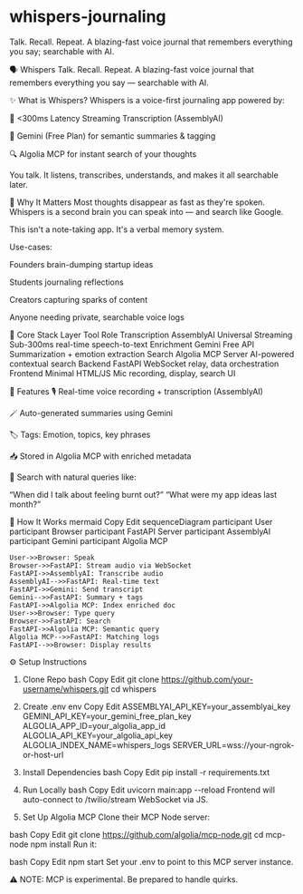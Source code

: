 # whispers-journaling
Talk. Recall. Repeat. A blazing-fast voice journal that remembers everything you say; searchable with AI.

🗣️ Whispers
Talk. Recall. Repeat.
A blazing-fast voice journal that remembers everything you say — searchable with AI.

✨ What is Whispers?
Whispers is a voice-first journaling app powered by:

🧠 <300ms Latency Streaming Transcription (AssemblyAI)

💬 Gemini (Free Plan) for semantic summaries & tagging

🔍 Algolia MCP for instant search of your thoughts

You talk. It listens, transcribes, understands, and makes it all searchable later.

🧪 Why It Matters
Most thoughts disappear as fast as they're spoken. Whispers is a second brain you can speak into — and search like Google.

This isn't a note-taking app.
It's a verbal memory system.

Use-cases:

Founders brain-dumping startup ideas

Students journaling reflections

Creators capturing sparks of content

Anyone needing private, searchable voice logs

🧩 Core Stack
Layer	Tool	Role
Transcription	AssemblyAI Universal Streaming	Sub-300ms real-time speech-to-text
Enrichment	Gemini Free API	Summarization + emotion extraction
Search	Algolia MCP Server	AI-powered contextual search
Backend	FastAPI	WebSocket relay, data orchestration
Frontend	Minimal HTML/JS	Mic recording, display, search UI

🧠 Features
🎙️ Real-time voice recording + transcription (AssemblyAI)

🪄 Auto-generated summaries using Gemini

🏷️ Tags: Emotion, topics, key phrases

📥 Stored in Algolia MCP with enriched metadata

🔎 Search with natural queries like:

“When did I talk about feeling burnt out?”
“What were my app ideas last month?”

🚀 How It Works
mermaid
Copy
Edit
sequenceDiagram
    participant User
    participant Browser
    participant FastAPI Server
    participant AssemblyAI
    participant Gemini
    participant Algolia MCP

    User->>Browser: Speak
    Browser->>FastAPI: Stream audio via WebSocket
    FastAPI->>AssemblyAI: Transcribe audio
    AssemblyAI-->>FastAPI: Real-time text
    FastAPI->>Gemini: Send transcript
    Gemini-->>FastAPI: Summary + tags
    FastAPI->>Algolia MCP: Index enriched doc
    User->>Browser: Type query
    Browser->>FastAPI: Search
    FastAPI->>Algolia MCP: Semantic query
    Algolia MCP-->>FastAPI: Matching logs
    FastAPI-->>Browser: Display results
⚙️ Setup Instructions
1. Clone Repo
bash
Copy
Edit
git clone https://github.com/your-username/whispers.git
cd whispers
2. Create .env
env
Copy
Edit
ASSEMBLYAI_API_KEY=your_assemblyai_key
GEMINI_API_KEY=your_gemini_free_plan_key
ALGOLIA_APP_ID=your_algolia_app_id
ALGOLIA_API_KEY=your_algolia_api_key
ALGOLIA_INDEX_NAME=whispers_logs
SERVER_URL=wss://your-ngrok-or-host-url
3. Install Dependencies
bash
Copy
Edit
pip install -r requirements.txt
4. Run Locally
bash
Copy
Edit
uvicorn main:app --reload
Frontend will auto-connect to /twilio/stream WebSocket via JS.

5. Set Up Algolia MCP
Clone their MCP Node server:

bash
Copy
Edit
git clone https://github.com/algolia/mcp-node.git
cd mcp-node
npm install
Run it:

bash
Copy
Edit
npm start
Set your .env to point to this MCP server instance.

⚠️ NOTE: MCP is experimental. Be prepared to handle quirks.

